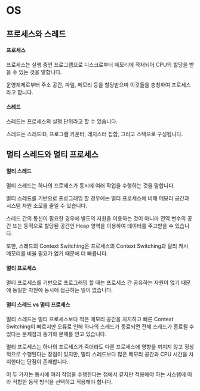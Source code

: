 # OS

## 프로세스와 스레드

#### 프로세스

프로세스는 실행 중인 프로그램으로 디스크로부터 메모리에 적재되어 CPU의 할당을 받을 수 있는 것을 말합니다.

운영체제로부터 주소 공간, 파일, 메모리 등을 할당받으며 이것들을 총칭하여 프로세스라고 합니다.

#### 스레드

스레드는 프로세스의 실행 단위라고 할 수 있습니다. 

스레드는 스레드ID, 프로그램 카운터, 레지스터 집합, 그리고 스택으로 구성됩니다.

## 멀티 스레드와 멀티 프로세스

#### 멀티 스레드

멀티 스레드는 하나의 프로세스가 동시에 여러 작업을 수행하는 것을 말합니다.

멀티 스레드를 기반으로 프로그래밍 할 경우에는 멀티 프로세스에 비해 메모리 공간과 시스템 자원 소모를 줄일 수 있습니다. 

스레드 간의 통신이 필요한 경우에 별도의 자원을 이용하는 것이 아니라 전역 변수의 공간 또는 동적으로 할당된 공간인 Heap 영역을 이용하여 데이터를 주고받을 수 있습니다. 

또한, 스레드의 Context Switching은 프로세스의 Context Switching과 달리 캐시 메모리를 비울 필요가 없기 때문에 더 빠릅니다.

#### 멀티 프로세스

멀티 프로세스를 기반으로 프로그래밍 할 때는 프로세스 간 공유하는 자원이 없기 때문에 동일한 자원에 동시에 접근하는 일이 없습니다.

#### 멀티 스레드 vs 멀티 프로세스

멀티 스레드는 멀티 프로세스보다 적은 메모리 공간을 차지하고 빠른 Context Switching이 빠르지만 오류로 인해 하나의 스레드가 종료되면 전체 스레드가 종료될 수 있다는 문제점과 동기화 문제를 안고 있습니다.

멀티 프로세스는 하나의 프로세스가 죽더라도 다른 프로세스에 영향을 끼치지 않고 정상적으로 수행된다는 장점이 있지만, 멀티 스레드보다 많은 메모리 공간과 CPU 시간을 차지한다는 단점이 존재합니다.

이 두 가지는 동시에 여러 작업을 수행한다는 점에서 같지만 적용해야 하는 시스템에 따라 적합한 동작 방식을 선택하고 적용해야 합니다.